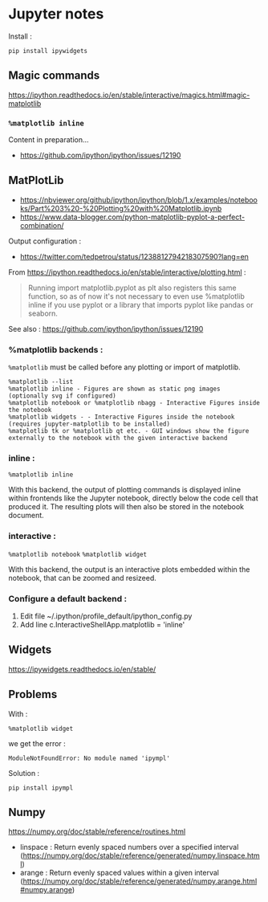 # Jupyter notes

Install :

    pip install ipywidgets


Magic commands
--------------

https://ipython.readthedocs.io/en/stable/interactive/magics.html#magic-matplotlib

### `%matplotlib inline`

Content in preparation...

- https://github.com/ipython/ipython/issues/12190

    

MatPlotLib
----------

- https://nbviewer.org/github/ipython/ipython/blob/1.x/examples/notebooks/Part%203%20-%20Plotting%20with%20Matplotlib.ipynb
- https://www.data-blogger.com/python-matplotlib-pyplot-a-perfect-combination/

Output configuration :

- https://twitter.com/tedpetrou/status/1238812794218307590?lang=en

From https://ipython.readthedocs.io/en/stable/interactive/plotting.html :

> Running import matplotlib.pyplot as plt also registers this same function, so as of now it's not necessary to even 
> use %matplotlib inline if you use pyplot or a library that imports pyplot like pandas or seaborn.

See also : https://github.com/ipython/ipython/issues/12190

### %matplotlib backends :

`%matplotlib` must be called before any plotting or import of matplotlib.

    %matplotlib --list
    %matplotlib inline - Figures are shown as static png images (optionally svg if configured)
    %matplotlib notebook or %matplotlib nbagg - Interactive Figures inside the notebook
    %matplotlib widgets - - Interactive Figures inside the notebook (requires jupyter-matplotlib to be installed)
    %matplotlib tk or %matplotlib qt etc. - GUI windows show the figure externally to the notebook with the given interactive backend

### inline :

`%matplotlib inline` 

With this backend, the output of plotting commands is displayed inline within frontends like the Jupyter notebook, 
directly below the code cell that produced it. The resulting plots will then also be stored in the notebook document.

### interactive :

`%matplotlib notebook`
`%matplotlib widget`

With this backend, the output is an interactive plots embedded within the notebook, that can be zoomed and resizeed.

### Configure a default backend :

1. Edit file ~/.ipython/profile_default/ipython_config.py
2. Add line c.InteractiveShellApp.matplotlib = 'inline'


Widgets
-------

https://ipywidgets.readthedocs.io/en/stable/


Problems
--------

With : 

    %matplotlib widget

we get the error :
 
    ModuleNotFoundError: No module named 'ipympl'

Solution :

    pip install ipympl


Numpy
-----

https://numpy.org/doc/stable/reference/routines.html

- linspace : Return evenly spaced numbers over a specified interval (https://numpy.org/doc/stable/reference/generated/numpy.linspace.html)
- arange : Return evenly spaced values within a given interval (https://numpy.org/doc/stable/reference/generated/numpy.arange.html#numpy.arange)



